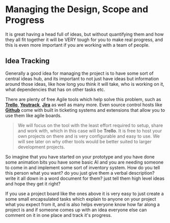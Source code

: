 # Managing the Design, Scope and Progress
It is great having a head full of ideas, but without quantifying them and how they all fit together it will be VERY tough for you to make real progress, and this is even more important if you are working with a team of people.

## Idea Tracking
Generally a good idea for managing the project is to have some sort of central ideas hub, and its important to not just have ideas but information around those ideas, like how long you think it will take, who is working on it, what dependencies that has on other tasks etc. 

There are plenty of free Agile tools which help solve this problem, such as [**Trello**](https://trello.com/), [**Youtrack**](https://www.jetbrains.com/youtrack), [**Jira**](https://www.atlassian.com/software/jira) as well as many more. Even source control hosts like [**Github**](https://github.com) come with built in ticketing systems and extensions that allow you to use them like agile boards.

> We will focus on the tool with the least effort required to setup, share and work with, which in this case will be **Trello**. It is free to host your own projects on there and is very configurable and easy to use. We will see later on why other tools would be better suited to larger development projects.

So imagine that you have started on your prototype and you have done some animation bits you have some basic AI and you are needing someone to come in and implement some sort of inventory system. How do you tell this person what you want? do you just give them a verbal description? write it all down in a word document for them? just tell them high level ideas and hope they get it right?

If you use a project board like the ones above it is very easy to just create a some small encapsulated tasks which explain to anyone on your project what you expect from it, and is also helps everyone know how far along a project is and if someone comes up with an idea everyone else can comment on it in one place and track it's progress.